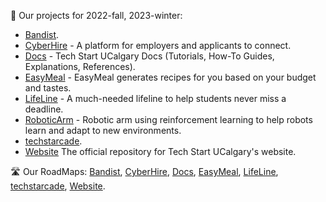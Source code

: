 🛫 Our projects for 2022-fall, 2023-winter:

- [Bandist](https://github.com/techstartucalgary/Concert-Finder-App).
- [CyberHire](https://github.com/techstartucalgary/CyberHire) -
  A platform for employers and applicants to connect. 
- [Docs](https://github.com/techstartucalgary/Docs) -
  Tech Start UCalgary Docs (Tutorials, How-To Guides, Explanations, References).
- [EasyMeal](https://github.com/techstartucalgary/EasyMeal) -
  EasyMeal generates recipes for you based on your budget and tastes. 
- [LifeLine](https://github.com/techstartucalgary/LifeLine) -
  A much-needed lifeline to help students never miss a deadline.
- [RoboticArm](https://github.com/techstartucalgary/RoboticArm) -
  Robotic arm using reinforcement learning to help robots learn and adapt to new environments.
- [techstarcade](https://github.com/techstartucalgary/techstarcade).
- [Website](https://github.com/techstartucalgary/tsu-website)
  The official repository for Tech Start UCalgary's website.

🛣️ Our RoadMaps:
[Bandist](https://github.com/orgs/techstartucalgary/projects/8),
[CyberHire](https://github.com/orgs/techstartucalgary/projects/6),
[Docs](https://github.com/orgs/techstartucalgary/projects/4),
[EasyMeal](https://github.com/orgs/techstartucalgary/projects/9),
[LifeLine](https://trello.com/b/TyJwfN1o/lifeline),
[techstarcade](https://github.com/orgs/techstartucalgary/projects/7),
[Website](https://github.com/orgs/techstartucalgary/projects/1).
